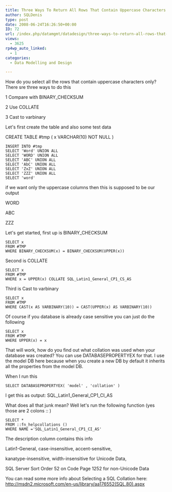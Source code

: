 ```yaml
---
title: Three Ways To Return All Rows That Contain Uppercase Characters Only
author: SQLDenis
type: post
date: 2008-06-24T16:26:50+00:00
ID: 72
url: /index.php/datamgmt/datadesign/three-ways-to-return-all-rows-that-conta/
views:
  - 3625
rp4wp_auto_linked:
  - 1
categories:
  - Data Modelling and Design

---
```

How do you select all the rows that contain uppercase characters only? There sre three ways to do this
  
1 Compare with BINARY_CHECKSUM
  
2 Use COLLATE
  
3 Cast to varbinary 

Let's first create the table and also some test data 

CREATE TABLE #tmp ( x VARCHAR(10) NOT NULL ) 

```text
INSERT INTO #tmp 
SELECT 'Word' UNION ALL 
SELECT 'WORD' UNION ALL 
SELECT 'ABC' UNION ALL 
SELECT 'AbC' UNION ALL 
SELECT 'ZxZ' UNION ALL 
SELECT 'ZZZ' UNION ALL 
SELECT 'word' 
```
if we want only the uppercase columns then this is supposed to be our output 

WORD
  
ABC
  
ZZZ 

Let's get started, first up is BINARY_CHECKSUM 

```text
SELECT x 
FROM #TMP 
WHERE BINARY_CHECKSUM(x) = BINARY_CHECKSUM(UPPER(x)) 
```
Second is COLLATE 

```text
SELECT x 
FROM #TMP 
WHERE x = UPPER(x) COLLATE SQL_Latin1_General_CP1_CS_AS 
```
Third is Cast to varbinary 

```text
SELECT x 
FROM #TMP 
WHERE CAST(x AS VARBINARY(10)) = CAST(UPPER(x) AS VARBINARY(10)) 
```
Of course if you database is already case sensitive you can just do the following 

```text
SELECT x 
FROM #TMP 
WHERE UPPER(x) = x 
```
That will work, how do you find out what collation was used when your database was created? You can use DATABASEPROPERTYEX for that. I use the model DB here because when you create a new DB by default it inherits all the properties from the model DB.
  
When I run this 

```text
SELECT DATABASEPROPERTYEX( 'model' , 'collation' ) 
```
I get this as output: SQL\_Latin1\_General\_CP1\_CI_AS 

What does all that junk mean? Well let's run the following function (yes those are 2 colons :: )

```text
SELECT * 
FROM ::fn_helpcollations () 
WHERE NAME ='SQL_Latin1_General_CP1_CI_AS' 
```
The description column contains this info 

Latin1-General, case-insensitive, accent-sensitive,
  
kanatype-insensitive, width-insensitive for Unicode Data,
  
SQL Server Sort Order 52 on Code Page 1252 for non-Unicode Data 

You can read some more info about Selecting a SQL Collation here: http://msdn2.microsoft.com/en-us/library/aa176552(SQL.80).aspx